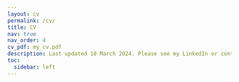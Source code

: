 ```yaml
---
layout: cv
permalink: /cv/
title: CV
nav: true
nav_order: 4
cv_pdf: my_cv.pdf
description: Last updated 10 March 2024. Please see my LinkedIn or contact me for an up-to-date CV.
toc:
  sidebar: left
---
```

